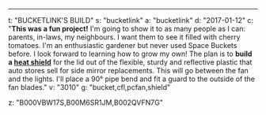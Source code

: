 ---
t: "BUCKETLINK'S BUILD"
s: "bucketlink"
a: "bucketlink"
d: "2017-01-12"
c: "<strong>This was a fun project!</strong> I'm going to show it to as many people as I can: parents, in-laws, my neighbours. I want them to see it filled with cherry tomatoes. I'm an enthusiastic gardener but never used Space Buckets before. I look forward to learning how to grow my own!
  The plan is to <strong>build a <a href='/u/acrylic-heat-shield'>heat shield</a></strong> for the lid out of the flexible, sturdy and reflective plastic that auto stores sell for side mirror replacements. This will go between the fan and the lights. I'll place a 90° pipe bend and fit a guard to the outside of the fan blades."
v: "3010"
g: "bucket,cfl,pcfan,shield"

z: "B000VBW17S,B00M6SR1JM,B002QVFN7G"
